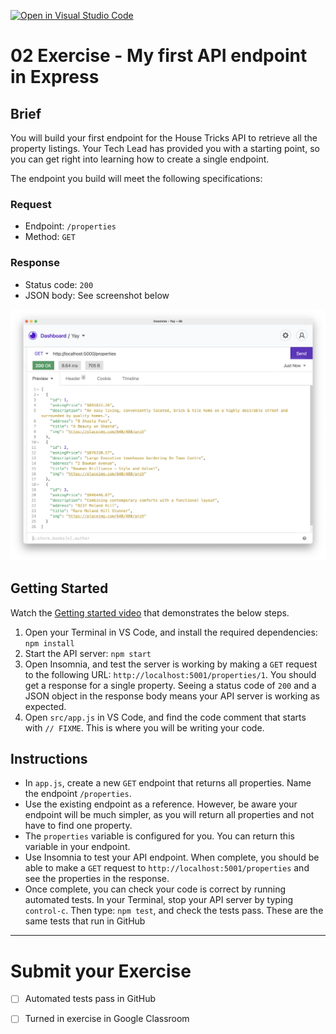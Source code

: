 [![Open in Visual Studio Code](https://classroom.github.com/assets/open-in-vscode-718a45dd9cf7e7f842a935f5ebbe5719a5e09af4491e668f4dbf3b35d5cca122.svg)](https://classroom.github.com/online_ide?assignment_repo_id=11001834&assignment_repo_type=AssignmentRepo)
# 02 Exercise - My first API endpoint in Express 

## Brief

You will build your first endpoint for the House Tricks API to retrieve all the property listings. Your Tech Lead has provided you with a starting point, so you can get right into learning how to create a single endpoint.

The endpoint you build will meet the following specifications:

### Request

- Endpoint: `/properties`
- Method: `GET`

### Response 

- Status code: `200`
- JSON body: See screenshot below

![brief](docs/brief.png)

## Getting Started

Watch the [Getting started video](https://www.loom.com/share/637407b2ab9a44b9aadc556c10255698) that demonstrates the below steps.

1. Open your Terminal in VS Code, and install the required dependencies: `npm install`
2. Start the API server: `npm start`
3. Open Insomnia, and test the server is working by making a `GET` request to the following URL: `http://localhost:5001/properties/1`. You should get a response for a single property. Seeing a status code of `200` and a JSON object in the response body means your API server is working as expected.
4. Open `src/app.js` in VS Code, and find the code comment that starts with `// FIXME`. This is where you will be writing your code.

## Instructions

- In `app.js`, create a new `GET` endpoint that returns all properties. Name the endpoint `/properties`.
- Use the existing endpoint as a reference. However, be aware your endpoint will be much simpler, as you will return all properties and not have to find one property.
- The `properties` variable is configured for you. You can return this variable in your endpoint.
- Use Insomnia to test your API endpoint. When complete, you should be able to make a `GET` request to `http://localhost:5001/properties` and see the properties in the response.
- Once complete, you can check your code is correct by running automated tests. In your Terminal, stop your API server by typing `control-c`. Then type: `npm test`, and check the tests pass. These are the same tests that run in GitHub

--- 

# Submit your Exercise

- [ ] Automated tests pass in GitHub
- [ ] Turned in exercise in Google Classroom


